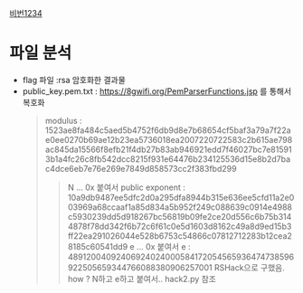[비번1234](https://maple19out.tistory.com/115)

# 파일 분석
- flag 파일 :rsa 암호화한 결과물
- public_key.pem.txt : https://8gwifi.org/PemParserFunctions.jsp 를 통해서 복호화
    > modulus : 1523ae8fa484c5aed5b4752f6db9d8e7b68654cf5baf3a79a7f22ae0ee0270b69ae12b23ea5736018ea2007220722583c2b615ae798ac845da15566f8efb21f4db27b83ab946921edd7f46027bc7e815913b1a4fc26c8fb542dcc8215f931e64476b234125536d15e8b2d7bac4dce6eb7e76e269e7849d858573cc2f383fbd299
    >> N ... 0x 붙여서
    > public exponent : 10a9db9487ee5dfc2d0a295dfa8944b315e636ee5cfd11a2e003969a68ccaaf1a85d834a5b952f249c088639c0914e4988c5930239dd5d918267bc56819b09fe2ce20d556c6b75b3144878f78dd342f6b72c6f61c0e5d1603d8162c49a8d9ed15b3ff22ea291026044e528b6753c54866c07812712283b12cea28185c60541dd9
    >> e ... 0x 붙여서
    > e : 48912004092406924024000584172054565936474738596922505659344766088380906257001
    >> RSHack으로 구했음. how ? N하고 e하고 붙여서.. hack2.py 참조
